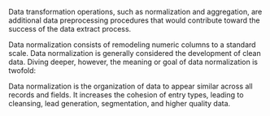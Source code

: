 Data transformation operations, such as normalization and aggregation, are additional data preprocessing procedures that would contribute toward the success of the data extract process.

Data normalization consists of remodeling numeric columns to a standard scale. Data normalization is generally considered the development of clean data. Diving deeper, however, the meaning or goal of data normalization is twofold:

Data normalization is the organization of data to appear similar across all records and fields.
It increases the cohesion of entry types, leading to cleansing, lead generation, segmentation, and higher quality data.

